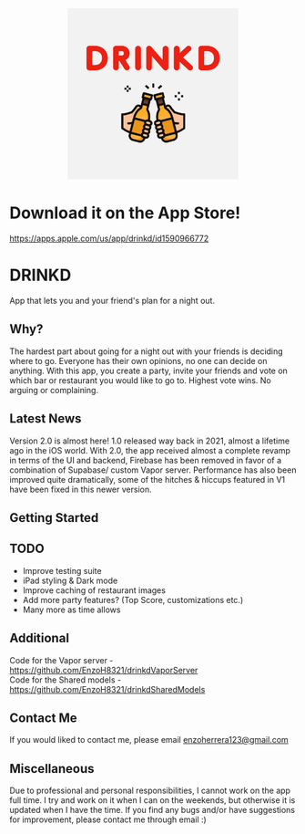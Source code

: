  
 <p align="center"> 
 <img src="https://github.com/EnzoH8321/DRINKD/blob/master/assets/splash_icon_app.png" height="300">
 </p>
 
# Download it on the App Store!
https://apps.apple.com/us/app/drinkd/id1590966772

# DRINKD
App that lets you and your friend's plan for a night out. 

## Why?
The hardest part about going for a night out with your friends is deciding where to go. Everyone has their own opinions, no one can decide on anything. With this app, you create a party, invite your friends and vote on which bar or restaurant you would like to go to. Highest vote wins. No arguing or complaining. 

## Latest News
Version 2.0 is almost here! 1.0 released way back in 2021, almost a lifetime ago in the iOS world. With 2.0, the app received almost a complete revamp in terms of the UI and backend, Firebase has been removed in favor of a combination of Supabase/ custom Vapor server. Performance has also been improved quite dramatically, some of the hitches & hiccups featured in V1 have been fixed in this newer version. 

## Getting Started

## TODO

 * Improve testing suite 
 * iPad styling & Dark mode
 * Improve caching of restaurant images
 * Add more party features? (Top Score, customizations etc.)
 * Many more as time allows
   
## Additional

Code for the Vapor server - https://github.com/EnzoH8321/drinkdVaporServer <br>
Code for the Shared models - https://github.com/EnzoH8321/drinkdSharedModels

## Contact Me
If you would liked to contact me, please email enzoherrera123@gmail.com

## Miscellaneous
Due to professional and personal responsibilities, I cannot work on the app full time. I try and work on it when I can on the weekends, but otherwise it is updated when I have the time. If you find any bugs and/or have suggestions for improvement, please contact me through email :)  


